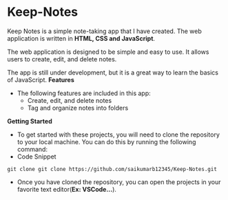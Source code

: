 # Keep-Notes
Keep Notes is a simple note-taking app that I have created. The web application is written in **HTML, CSS and JavaScript**.

The web application is designed to be simple and easy to use. It allows users to create, edit, and delete notes. 

The app is still under development, but it is a great way to learn the basics of JavaScript.
**Features**
- The following features are included in this app:
  - Create, edit, and delete notes
  - Tag and organize notes into folders


**Getting Started**
- To get started with these projects, you will need to clone the repository to your local machine. You can do this by running the following command:
- Code Snippet
 ```
 git clone git clone https://github.com/saikumarb12345/Keep-Notes.git
 ```
 - Once you have cloned the repository, you can open the projects in your favorite text editor(**Ex: VSCode...**).
